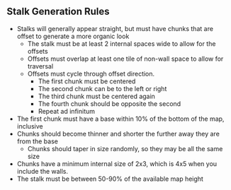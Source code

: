 ## Stalk Generation Rules
- Stalks will generally appear straight, but must have chunks that are offset to generate a more organic look
  - The stalk must be at least 2 internal spaces wide to allow for the offsets
  - Offsets must overlap at least one tile of non-wall space to allow for traversal
  - Offsets must cycle through offset direction.
    - The first chunk must be centered
    - The second chunk can be to the left or right
    - The third chunk must be centered again
    - The fourth chunk should be opposite the second
    - Repeat ad infinitum
- The first chunk must have a base within 10% of the bottom of the map, inclusive
- Chunks should become thinner and shorter the further away they are from the base
  - Chunks should taper in size randomly, so they may be all the same size
- Chunks have a minimum internal size of 2x3, which is 4x5 when you include the walls.
- The stalk must be between 50-90% of the available map height